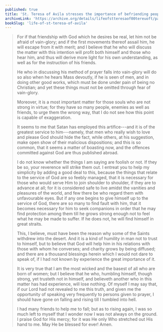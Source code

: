 ```yaml
---
published: true
title: 'St. Teresa of Avila stresses the importance of befriending people who are also earnestly striving to be holy'
archiveLink: 'https://archive.org/details/lifeofstteresaof00tereuoft/page/55?view=theater'
bookSlug: 'life-of-st-teresa-of-avila'
---
```


> For if that friendship with God which he desires be real, let him not be afraid of vain-glory; and if the first movements thereof assail him, he will escape from it with merit; and I believe that he who will discuss the matter with this intention will profit both himself and those who hear him, and thus will derive more light for his own understanding, as well as for the instruction of his friends.
> 
> He who in discussing his method of prayer falls into vain-glory will do so also when he hears Mass devoutly, if he is seen of men, and in doing other good works, which must be done under pain of being no Christian; and yet these things must not be omitted through fear of vain-glory.
>
> Moreover, it is a most important matter for those souls who are not strong in virtue; for they have so many people, enemies as well as friends, to urge them the wrong way, that I do not see how this point is capable of exaggeration.
> 
> It seems to me that Satan has employed this artifice---and it is of the greatest service to him---namely, that men who really wish to love and please God should hide the fact, while others, at his suggestion, make open show of their malicious dispositions; and this is so common, that it seems a matter of boasting now, and the offences committed against God are thus published abroad.
>
> I do not know whether the things I am saying are foolish or not. If they be so, your reverence will strike them out. I entreat you to help my simplicity by adding a good deal to this, because the things that relate to the service of God are so feebly managed, that it is necessary for those who would serve Him to join shoulder to shoulder, if they are to advance at all; for it is considered safe to live amidst the vanities and pleasures of the world, and few there be who regard them with unfavourable eyes. But if any one begins to give himself up to the service of God, there are so many to find fault with him, that it becomes necessary for him to seek companions in order that he may find protection among them till he grows strong enough not to feel what he may be made to suffer. If he does not, he will find himself in great straits.
> 
> This, I believe, must have been the reason why some of the Saints withdrew into the desert. And it is a kind of humility in man not to trust to himself, but to believe that God will help him in his relations with those with whom he converses; and charity grows by being diffused; and there are a thousand blessings herein which I would not dare to speak of, if I had not known by experience the great importance of it.
> 
> It is very true that I am the most wicked and the basest of all who are born of women; but I believe that he who, humbling himself, though strong, yet trusteth not in himself, and believeth another who in this matter has had experience, will lose nothing. Of myself I may say that, if our Lord had not revealed to me this truth, and given me the opportunity of speaking very frequently to persons given to prayer, I should have gone on falling and rising till I tumbled into hell.
> 
> I had many friends to help me to fall; but as to rising again, I was so much left to myself that I wonder now I was not always on the ground. I praise God for His mercy; for it was He only Who stretched out His hand to me. May He be blessed for ever! Amen.
